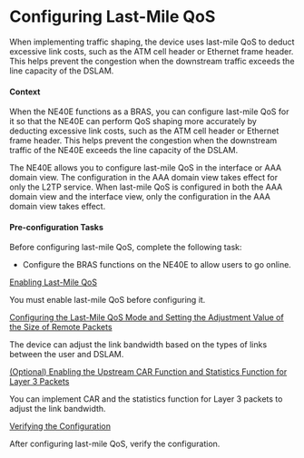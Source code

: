 Configuring Last-Mile QoS
=========================

When implementing traffic shaping, the device uses last-mile QoS to deduct excessive link costs, such as the ATM cell header or Ethernet frame header. This helps prevent the congestion when the downstream traffic exceeds the line capacity of the DSLAM.

#### Context

When the NE40E functions as a BRAS, you can configure last-mile QoS for it so that the NE40E can perform QoS shaping more accurately by deducting excessive link costs, such as the ATM cell header or Ethernet frame header. This helps prevent the congestion when the downstream traffic of the NE40E exceeds the line capacity of the DSLAM.

The NE40E allows you to configure last-mile QoS in the interface or AAA domain view. The configuration in the AAA domain view takes effect for only the L2TP service. When last-mile QoS is configured in both the AAA domain view and the interface view, only the configuration in the AAA domain view takes effect.


#### Pre-configuration Tasks

Before configuring last-mile QoS, complete the following task:

* Configure the BRAS functions on the NE40E to allow users to go online.


[Enabling Last-Mile QoS](../../../../software/nev8r10_vrpv8r16/user/ne/dc_ne_qos_cfg_013848.html)

You must enable last-mile QoS before configuring it.

[Configuring the Last-Mile QoS Mode and Setting the Adjustment Value of the Size of Remote Packets](../../../../software/nev8r10_vrpv8r16/user/ne/dc_ne_qos_cfg_023809.html)

The device can adjust the link bandwidth based on the types of links between the user and DSLAM.

[(Optional) Enabling the Upstream CAR Function and Statistics Function for Layer 3 Packets](../../../../software/nev8r10_vrpv8r16/user/ne/dc_ne_qos_cfg_023811.html)

You can implement CAR and the statistics function for Layer 3 packets to adjust the link bandwidth.

[Verifying the Configuration](../../../../software/nev8r10_vrpv8r16/user/ne/dc_ne_qos_cfg_023831.html)

After configuring last-mile QoS, verify the configuration.